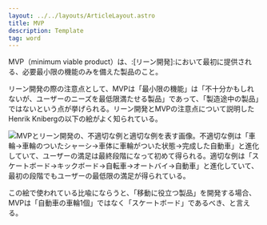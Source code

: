 ```yaml
---
layout: ../../layouts/ArticleLayout.astro
title: MVP
description: Template
tag: word
---
```


MVP（minimum viable product）は、:[リーン開発]:において最初に提供される、必要最小限の機能のみを備えた製品のこと。

リーン開発の際の注意点として、MVPは「最小限の機能」は「不十分かもしれないが、ユーザーのニーズを最低限満たせる製品」であって、「製造途中の製品」ではないという点が挙げられる。リーン開発とMVPの注意点について説明したHenrik Knibergの以下の絵がよく知られている。

![MVPとリーン開発の、不適切な例と適切な例を表す画像。不適切な例は「車輪→車輪のついたシャーシ→車体に車輪がついた状態→完成した自動車」と進化していて、ユーザーの満足は最終段階になって初めて得られる。適切な例は「スケートボード→キックボード→自転車→オートバイ→自動車」と進化していて、最初の段階でもユーザーの最低限の満足が得られている。](/images/mvp/mvp.png)

この絵で使われている比喩にならうと、「移動に役立つ製品」を開発する場合、MVPは「自動車の車輪1個」ではなく「スケートボード」であるべき、と言える。
